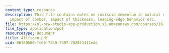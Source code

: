 ```yaml
---
content_type: resource
description: This file contains notes on inviscid momentum in natural coordinates,
  impact of camber, impact of thickness, leading-edge behavior etc.
file: https://ol-ocw-studio-app-production.s3.amazonaws.com/courses/16-100-aerodynamics-fall-2005/96f80580fc66734973977820f1411ede_4liftgen.pdf
file_type: application/pdf
resourcetype: Document
title: 4liftgen.pdf
uid: 96f80580-fc66-7349-7397-7820f1411ede
---
```

